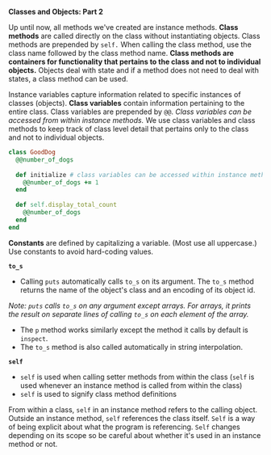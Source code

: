 **Classes and Objects: Part 2** 

Up until now, all methods we've created are instance methods. **Class methods** are called directly on the class without instantiating objects. Class methods are prepended by `self.` When calling the class method, use the class name followed by the class method name. **Class methods are containers for functionality that pertains to the class and not to individual objects.** Objects deal with state and if a method does not need to deal with states, a class method can be used. 

Instance variables capture information related to specific instances of classes (objects). **Class variables** contain information pertaining to the entire class. Class variables are prepended by `@@`. *Class variables can be accessed from within instance methods.* We use class variables and class methods to keep track of class level detail that pertains only to the class and not to individual objects. 

```ruby
class GoodDog
  @@number_of_dogs
  
  def initialize # class variables can be accessed within instance methods
    @@number_of_dogs += 1 
  end
  
  def self.display_total_count
    @@number_of_dogs
  end
end
```

**Constants** are defined by capitalizing a variable. (Most use all uppercase.) Use constants to avoid hard-coding values. 

**`to_s`** 

- Calling `puts` automatically calls `to_s` on its argument. The `to_s` method returns the name of the object's class and an encoding of its object id. 

*Note: `puts` calls `to_s` on any argument except arrays. For arrays, it prints the result on separate lines of calling `to_s` on each element of the array.* 

- The `p` method works similarly except the method it calls by default is `inspect`. 
- The `to_s` method is also called automatically in string interpolation. 

**`self`**

- `self` is used when calling setter methods from within the class  (`self` is used whenever an instance method is called from within the class)
- `self` is used to signify class method definitions 

From within a class, `self` in an instance method refers to the calling object. Outside an instance method, `self` references the class itself. `Self` is a way of being explicit about what the program is referencing. `Self` changes depending on its scope so be careful about whether it's used in an instance method or not. 